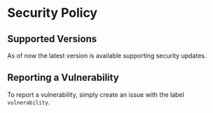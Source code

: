 # Security Policy

## Supported Versions

As of now the latest version is available supporting security updates.

## Reporting a Vulnerability

To report a vulnerability, simply create an issue with the label `vulnerability`.
